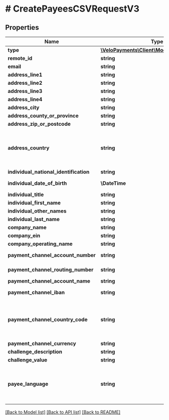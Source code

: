 # # CreatePayeesCSVRequestV3

## Properties

Name | Type | Description | Notes
------------ | ------------- | ------------- | -------------
**type** | [**\VeloPayments\Client\Model\PayeeTypeEnum**](PayeeTypeEnum.md) |  |
**remote_id** | **string** |  |
**email** | **string** |  |
**address_line1** | **string** |  |
**address_line2** | **string** |  | [optional]
**address_line3** | **string** |  | [optional]
**address_line4** | **string** |  | [optional]
**address_city** | **string** |  |
**address_county_or_province** | **string** |  | [optional]
**address_zip_or_postcode** | **string** |  |
**address_country** | **string** | Valid ISO 3166 2 character country code. See the &lt;a href&#x3D;\&quot;https://www.iso.org/iso-3166-country-codes.html\&quot; target&#x3D;\&quot;_blank\&quot; a&gt;ISO specification&lt;/a&gt; for details. |
**individual_national_identification** | **string** |  | [optional]
**individual_date_of_birth** | **\DateTime** | Must not be date in future. Example - 1970-05-20 | [optional]
**individual_title** | **string** |  | [optional]
**individual_first_name** | **string** |  | [optional]
**individual_other_names** | **string** |  | [optional]
**individual_last_name** | **string** |  | [optional]
**company_name** | **string** |  | [optional]
**company_ein** | **string** |  | [optional]
**company_operating_name** | **string** |  | [optional]
**payment_channel_account_number** | **string** | Either routing number and account number or only iban must be set | [optional]
**payment_channel_routing_number** | **string** | Either routing number and account number or only iban must be set | [optional]
**payment_channel_account_name** | **string** |  | [optional]
**payment_channel_iban** | **string** | Must match the regular expression &#x60;&#x60;&#x60;^[A-Za-z0-9]+$&#x60;&#x60;&#x60;. | [optional]
**payment_channel_country_code** | **string** | Valid ISO 3166 2 character country code. See the &lt;a href&#x3D;\&quot;https://www.iso.org/iso-3166-country-codes.html\&quot; target&#x3D;\&quot;_blank\&quot; a&gt;ISO specification&lt;/a&gt; for details. | [optional]
**payment_channel_currency** | **string** |  | [optional]
**challenge_description** | **string** |  | [optional]
**challenge_value** | **string** |  | [optional]
**payee_language** | **string** | An IETF BCP 47 language code which has been configured for use within this Velo environment.&lt;BR&gt; See the /v1/supportedLanguages endpoint to list the available codes for an environment. | [optional]

[[Back to Model list]](../../README.md#models) [[Back to API list]](../../README.md#endpoints) [[Back to README]](../../README.md)
